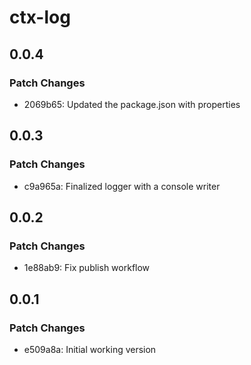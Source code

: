 # ctx-log

## 0.0.4

### Patch Changes

- 2069b65: Updated the package.json with properties

## 0.0.3

### Patch Changes

- c9a965a: Finalized logger with a console writer

## 0.0.2

### Patch Changes

- 1e88ab9: Fix publish workflow

## 0.0.1

### Patch Changes

- e509a8a: Initial working version
